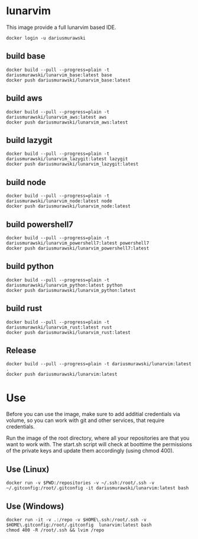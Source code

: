 # lunarvim

This image provide a full lunarvim based IDE.

```shell
docker login -u dariusmurawski
```

## build base

```shell
docker build --pull --progress=plain -t dariusmurawski/lunarvim_base:latest base
docker push dariusmurawski/lunarvim_base:latest
```

## build aws

```shell
docker build --pull --progress=plain -t dariusmurawski/lunarvim_aws:latest aws
docker push dariusmurawski/lunarvim_aws:latest
```

## build lazygit

```shell
docker build --pull --progress=plain -t dariusmurawski/lunarvim_lazygit:latest lazygit
docker push dariusmurawski/lunarvim_lazygit:latest
```

## build node

```shell
docker build --pull --progress=plain -t dariusmurawski/lunarvim_node:latest node
docker push dariusmurawski/lunarvim_node:latest
```

## build powershell7

```shell
docker build --pull --progress=plain -t dariusmurawski/lunarvim_powershell7:latest powershell7
docker push dariusmurawski/lunarvim_powershell7:latest
```

## build python

```shell
docker build --pull --progress=plain -t dariusmurawski/lunarvim_python:latest python
docker push dariusmurawski/lunarvim_python:latest
```

## build rust

```shell
docker build --pull --progress=plain -t dariusmurawski/lunarvim_rust:latest rust
docker push dariusmurawski/lunarvim_rust:latest
```

## Release

```shell
docker build --pull --progress=plain -t dariusmurawski/lunarvim:latest .
docker push dariusmurawski/lunarvim:latest
```

# Use
Before you can use the image, make sure to add additial credentials via volume,
so you can work with git and other services, that require credentials.

Run the image of the root directory, where all your repositories are that you want to work with.
The start.sh script will check at boottime the permissions of the private keys
and update them accordingly (using chmod 400).

## Use (Linux)

```shell
docker run -v $PWD:/repositories -v ~/.ssh:/root/.ssh -v ~/.gitconfig:/root/.gitconfig -it dariusmurawski/lunarvim:latest bash
```

## Use (Windows)

```shell
docker run -it -v .:/repo -v $HOME\.ssh:/root/.ssh -v $HOME\.gitconfig:/root/.gitconfig  lunarvim:latest bash
chmod 400 -R /root/.ssh && lvim /repo
```
 
